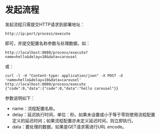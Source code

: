 # 发起流程
发起流程只需提交HTTP请求到部署地址：
```
http://ip:port/process/execute
```
即可，并提交配置名称参数与处理数据，如：
```
http://localhost:8080/process/execute?name=hello&delay=10&data=carousel
```
或：
```
curl -l -H "Content-type: application/json" -X POST -d 'name=hello&delay=10&data=carousel' http://localhost:8080/process/execute
{"code":0,"data":{"code":0,"data":"hello carousel"}}
```
参数说明如下：
- name：流程配置名称。
- delay：延迟执行时间，单位：秒。如果未设置或小于等于零则使用流程配置定义的延迟时间；如果流程配置亦未定义延迟时间，则立即执行。
- data：要处理的数据，如果是GET请求需进行URL encode。
